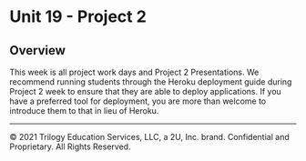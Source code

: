 # Unit 19 - Project 2

## Overview

This week is all project work days and Project 2 Presentations.
We recommend running students through the Heroku deployment guide during Project 2 week to ensure that they are able to deploy applications. If you have a preferred tool for deployment, you are more than welcome to introduce them to that in lieu of Heroku.

- - -

© 2021 Trilogy Education Services, LLC, a 2U, Inc. brand. Confidential and Proprietary. All Rights Reserved.

